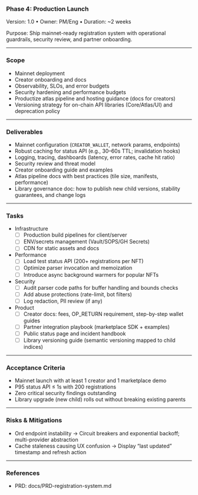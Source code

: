 ### Phase 4: Production Launch

Version: 1.0 • Owner: PM/Eng • Duration: ~2 weeks

Purpose: Ship mainnet-ready registration system with operational guardrails, security review, and partner onboarding.

----

### Scope
- Mainnet deployment
- Creator onboarding and docs
- Observability, SLOs, and error budgets
- Security hardening and performance budgets
 - Productize atlas pipeline and hosting guidance (docs for creators)
 - Versioning strategy for on-chain API libraries (Core/Atlas/UI) and deprecation policy

----

### Deliverables
- Mainnet configuration (`CREATOR_WALLET`, network params, endpoints)
- Robust caching for status API (e.g., 30–60s TTL; invalidation hooks)
- Logging, tracing, dashboards (latency, error rates, cache hit ratio)
- Security review and threat model
- Creator onboarding guide and examples
 - Atlas pipeline docs with best practices (tile size, manifests, performance)
 - Library governance doc: how to publish new child versions, stability guarantees, and change logs

----

### Tasks

- Infrastructure
  - [ ] Production build pipelines for client/server
  - [ ] ENV/secrets management (Vault/SOPS/GH Secrets)
  - [ ] CDN for static assets and docs

- Performance
  - [ ] Load test status API (200+ registrations per NFT)
  - [ ] Optimize parser invocation and memoization
  - [ ] Introduce async background warmers for popular NFTs

- Security
  - [ ] Audit parser code paths for buffer handling and bounds checks
  - [ ] Add abuse protections (rate-limit, bot filters)
  - [ ] Log redaction, PII review (if any)

- Product
  - [ ] Creator docs: fees, OP_RETURN requirement, step-by-step wallet guides
  - [ ] Partner integration playbook (marketplace SDK + examples)
  - [ ] Public status page and incident handbook
  - [ ] Library versioning guide (semantic versioning mapped to child indices)

----

### Acceptance Criteria
- Mainnet launch with at least 1 creator and 1 marketplace demo
- P95 status API ≤ 1s with 200 registrations
- Zero critical security findings outstanding
 - Library upgrade (new child) rolls out without breaking existing parents

----

### Risks & Mitigations
- Ord endpoint instability → Circuit breakers and exponential backoff; multi-provider abstraction
- Cache staleness causing UX confusion → Display “last updated” timestamp and refresh action

----

### References
- PRD: docs/PRD-registration-system.md

